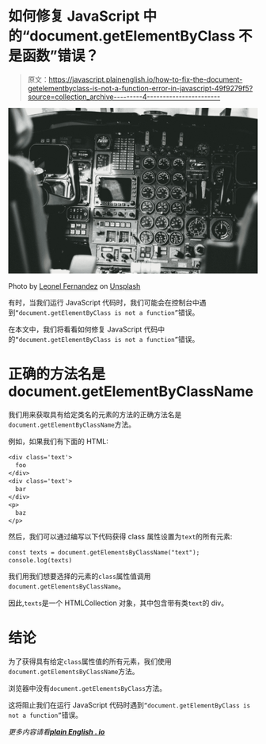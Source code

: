# 如何修复 JavaScript 中的“document.getElementByClass 不是函数”错误？

> 原文：<https://javascript.plainenglish.io/how-to-fix-the-document-getelementbyclass-is-not-a-function-error-in-javascript-49f9279f5?source=collection_archive---------4----------------------->

![](img/1c70502c7aaf35037d08041648c08824.png)

Photo by [Leonel Fernandez](https://unsplash.com/@leonelfdez?utm_source=medium&utm_medium=referral) on [Unsplash](https://unsplash.com?utm_source=medium&utm_medium=referral)

有时，当我们运行 JavaScript 代码时，我们可能会在控制台中遇到`“document.getElementByClass is not a function”`错误。

在本文中，我们将看看如何修复 JavaScript 代码中的`“document.getElementByClass is not a function”`错误。

# 正确的方法名是 document.getElementByClassName

我们用来获取具有给定类名的元素的方法的正确方法名是`document.getElementByClassName`方法。

例如，如果我们有下面的 HTML:

```
<div class='text'>
  foo
</div>
<div class='text'>
  bar
</div>
<p>
  baz
</p>
```

然后，我们可以通过编写以下代码获得 class 属性设置为`text`的所有元素:

```
const texts = document.getElementsByClassName("text");
console.log(texts)
```

我们用我们想要选择的元素的`class`属性值调用`document.getElementsByClassName`。

因此,`texts`是一个 HTMLCollection 对象，其中包含带有类`text`的 div。

# 结论

为了获得具有给定`class`属性值的所有元素，我们使用`document.getElementsByClassName`方法。

浏览器中没有`document.getElementsByClass`方法。

这将阻止我们在运行 JavaScript 代码时遇到`“document.getElementByClass is not a function”`错误。

*更多内容请看*[***plain English . io***](http://plainenglish.io/)